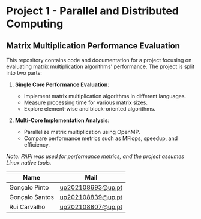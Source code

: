 # Project 1 - **Parallel and Distributed Computing**

## **Matrix Multiplication Performance Evaluation**

This repository contains code and documentation for a project focusing on evaluating matrix multiplication algorithms' performance. The project is split into two parts:

1. **Single Core Performance Evaluation**:
   - Implement matrix multiplication algorithms in different languages.
   - Measure processing time for various matrix sizes.
   - Explore element-wise and block-oriented algorithms.

2. **Multi-Core Implementation Analysis**:
   - Parallelize matrix multiplication using OpenMP.
   - Compare performance metrics such as MFlops, speedup, and efficiency.

*Note: PAPI was used for performance metrics, and the project assumes Linux native tools.*

|   Name    |   Mail    |
| --- | --- |
| Gonçalo Pinto | up202108693@up.pt |
| Gonçalo Santos | up202108839@up.pt |
| Rui Carvalho | up202108807@up.pt |
